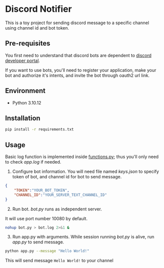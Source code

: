 # Discord Notifier

This is a toy project for sending discord message to a specific channel using channel id and bot token.

## Pre-requisites
You first need to understand that discord bots are dependent to [discord developer portal](https://discord.com/developers/applications).

If you want to use bots, you'll need to register your application, make your bot and authorize it's intents, and invite the bot through oauth2 url link.

## Environment
- Python 3.10.12

## Installation

```bash
pip install -r requirements.txt
```

## Usage
Basic log function is implemented inside [functions.py](./functions.py); thus you'll only need to check *app.log* if needed.

1) Configure bot information.
You will need file named *keys.json* to specify token of bot, and channel id for bot to send message.

```json
{
    "TOKEN":"YOUR_BOT_TOKEN",
    "CHANNEL_ID":"YOUR_SERVER_TEXT_CHANNEL_ID"
}
```

2) Run bot.
*bot.py* runs as independent server.

It will use port number 10080 by default.

```bash
nohup bot.py > bot.log 2>&1 &
```

3) Run app.py with arguments.
While session running *bot.py* is alive, run *app.py* to send message.

```bash
python app.py --message "Hello World!"
```

This will send message ```Hello World!``` to your channel